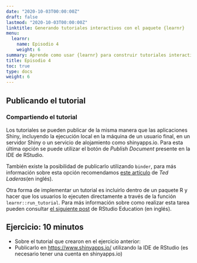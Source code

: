 ```yaml
---
date: "2020-10-03T00:00:00Z"
draft: false
lastmod: "2020-10-03T00:00:00Z"
linktitle: Generando tutoriales interactivos con el paquete {learnr}
menu:
  learnr:
    name: Episodio 4
    weight: 6
summary: Aprende como usar {learnr} para construir tutoriales interactivos con R.
title: Episodio 4
toc: true
type: docs
weight: 6
---
```


## Publicando el tutorial

### Compartiendo el tutorial

Los tutoriales se pueden publicar de la misma manera que las aplicaciones Shiny, incluyendo la ejecución local en la máquina de un usuario final, en un servidor Shiny o un servicio de alojamiento como shinyapps.io.  Para esta última opción se puede utilizar el botón de _Publish Document_ presente en la IDE de RStudio.

También existe la posibilidad de publicarlo utilizando `binder`, para más información sobre esta opción recomendamos [este artículo](http://laderast.github.io/2020/09/15/getting-learnr-tutorials-to-run-on-mybinder-org/) de _Ted Laderas_(en inglés).

Otra forma de implementar un tutorial es incluirlo dentro de un paquete R y hacer que los usuarios lo ejecuten directamente a través de la función `learnr::run_tutorial`. Para más información sobre como realizar esta tarea pueden consultar [el siguiente post](https://education.rstudio.com/blog/2020/09/delivering-learnr-tutorials-in-a-package/) de RStudio Education (en inglés).

## Ejercicio: 10 minutos

* Sobre el tutorial que crearon en el ejercicio anterior:
* Publicarlo en https://www.shinyapps.io/ utilizando la IDE de RStudio (es necesario tener una cuenta en shinyapps.io)
